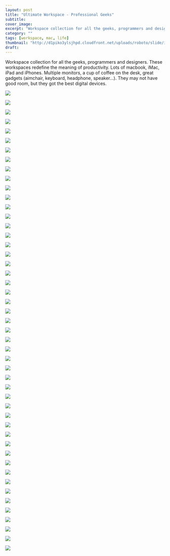 ```yaml
---
layout: post
title: "Ultimate Workspace - Professional Geeks"
subtitle: 
cover_image: 
excerpt: "Workspace collection for all the geeks, programmers and designers. These workspaces redefine the meaning of productivity. Lots of macbook, iMac, iPad and iPhones. Multiple monitors, a cup of coffee on the desk, great gadgets (aimchair, keyboard, headphone, speaker...). They may not have good room, but they got the best digital devices. "
category: ""
tags: [workspace, mac, life] 
thumbnail: "http://d1piko3ylsjhpd.cloudfront.net/uploads/roboto/slide/image/3646/slide_workstation06_800.jpg"
draft: 
---
```


Workspace collection for all the geeks, programmers and designers. These workspaces redefine the meaning of productivity. Lots of macbook, iMac, iPad and iPhones. Multiple monitors, a cup of coffee on the desk, great gadgets (aimchair, keyboard, headphone, speaker...). They may not have good room, but they got the best digital devices. 

![](http://yakovfain.files.wordpress.com/2013/04/my_setup_3.png)

![](http://yakovfain.files.wordpress.com/2013/04/dsc_0012.jpg)

![](http://i0.wp.com/dribbble.s3.amazonaws.com/users/223616/screenshots/779494/workspace.jpg)

![]( http://static.businessinsider.com/image/4fdb94d9eab8eaa74900000c-1200/this-hacker-space-is-actually-the-top-floor-of-a-house-which-doubles-as-a-bike-storage-room.jpg )

![](http://i1.wp.com/farm6.static.flickr.com/5179/5425809009_0c7d6e4c5e_z.jpg)

![](http://i0.wp.com/farm6.static.flickr.com/5128/5350205777_e1eb890faa_z.jpg)

![](http://i2.wp.com/30.media.tumblr.com/tumblr_lrzt3qHMgx1qzvr49o1_500.jpg)

![](http://ppcdn.500px.org/23981299/123b31cdbc26178b62fbab58d9cdfe3b192f042c/5.jpg)

![](http://www.webdesigndev.com/wp-content/uploads/2009/12/144.jpg)

![](http://i1.wp.com/farm4.static.flickr.com/3329/5810920788_1f471253c3_z.jpg)

![](http://i0.wp.com/farm8.staticflickr.com/7156/6841172369_175c12778e_z.jpg)

![](http://yakovfain.files.wordpress.com/2013/04/dsc03412.jpg)

![](http://i0.wp.com/farm9.staticflickr.com/8525/8685326024_91ef4d3ed3_z.jpg)

![](http://www.workstationsetups.com/wp-content/uploads/2009/12/lukewhitson1.jpg)

![](http://www.webdesigndev.com/wp-content/uploads/2009/12/231.jpg)

![](http://www.webdesigndev.com/wp-content/uploads/2009/12/251.jpg)

![](http://d1piko3ylsjhpd.cloudfront.net/uploads/roboto/slide/image/3646/slide_workstation06_800.jpg)

![](http://www.webdesigndev.com/wp-content/uploads/2009/12/321.jpg)

![](http://www.webdesigndev.com/wp-content/uploads/2009/12/331.jpg)

![](http://www.webdesigndev.com/wp-content/uploads/2009/12/351.jpg)

![](http://www.webdesigndev.com/wp-content/uploads/2009/12/40.jpg)

![](http://ww4.sinaimg.cn/mw690/661e5653gw1dnbxtvgrd3j.jpg)

![](http://ww4.sinaimg.cn/large/a74e55b4jw1dt9rhrs1iqj.jpg)

![](http://ww1.sinaimg.cn/mw600/62ab50c6gw1dtao4k9z3nj.jpg)

![](http://ww1.sinaimg.cn/large/a74e55b4jw1dtc92oi034j.jpg)

![](http://ww2.sinaimg.cn/large/a74e55b4jw1dujq09qd3ej.jpg)

![](http://s3.amazonaws.com/37assets/svn/820-IMG_1467.jpg)

![](http://31.media.tumblr.com/aad01e39d8699bc927f1f679c06c06f0/tumblr_mwxqjo78Or1t405dvo1_1280.jpg)

![](http://i2.wp.com/farm6.staticflickr.com/5445/7049595573_05c853e53d_z.jpg)

![](http://i0.wp.com/farm8.staticflickr.com/7001/6448051857_b76c6f8b52_z.jpg)

![](http://i1.wp.com/farm8.staticflickr.com/7031/6590779747_156ffcf60f_z.jpg)

![](http://i2.wp.com/farm3.static.flickr.com/2087/5828068618_afef24c619_z.jpg)

![](http://i2.wp.com/farm6.static.flickr.com/5252/5526965168_192a14798c_z.jpg)

![](http://i0.wp.com/farm3.static.flickr.com/2230/5806848236_35d7221885_z.jpg)

![](http://i2.wp.com/farm4.static.flickr.com/3250/5816398534_dc10f886a5_z.jpg)

![](http://i2.wp.com/farm3.static.flickr.com/2610/5795124371_f81d47c6ed_z.jpg)

![](http://farm7.staticflickr.com/6186/6153401214_7eecffdb77_b.jpg)

![](http://i0.wp.com/farm4.static.flickr.com/3094/5832437491_a8d1b4512d_z.jpg)

![](http://i2.wp.com/farm6.static.flickr.com/5279/5913481706_f146560731_z.jpg)

![](http://asset-e.soup.io/asset/2423/9859_ec0a_960.jpeg)

![](http://i0.wp.com/farm7.static.flickr.com/6123/6012432113_16106f43b6_z.jpg)

![](http://farm7.static.flickr.com/6027/6012418414_31ab3c9416_b.jpg)

![](http://farm4.staticflickr.com/3454/3288268269_a9ef3b9a5e_b.jpg)

![](http://farm7.static.flickr.com/6149/6036513601_aac3de23de_b.jpg)

![](http://farm7.static.flickr.com/6124/6010187010_88997b6259_b.jpg)

![](http://farm7.static.flickr.com/6192/6053562036_cef63594c7_b.jpg)

![](http://farm7.staticflickr.com/6232/6316451069_c5ff917ec9_b.jpg)

![](http://farm6.static.flickr.com/5182/5745558239_bc178929c5_b.jpg)

![](http://www.andysowards.com/blog/assets/01-workspace.jpg?84cd58)

